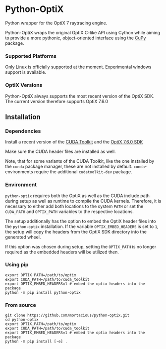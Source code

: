 # Python-OptiX

Python wrapper for the OptiX 7 raytracing engine.

Python-OptiX wraps the original OptiX C-like API using Cython while aiming to provide a more
pythonic, object-oriented interface using the [CuPy](https://cupy.dev) package.

### Supported Platforms

Only Linux is officially supported at the moment. Experimental windows support is available.

### OptiX Versions

Python-OptiX always supports the most recent version of the OptiX SDK. 
The current version therefore supports OptiX 7.6.0

## Installation

### Dependencies

Install a recent version of the [CUDA Toolkit](https://developer.nvidia.com/cuda-downloads)
and the [OptiX 7.6.0 SDK](https://developer.nvidia.com/optix/downloads/7.6.0/linux64-x86_64)

Make sure the CUDA header files are installed as well. 

Note, that for some variants of the CUDA Toolkit, 
like the one installed by the `conda` package manager, these are not installed by default. 
`conda`-environments require the additional `cudatoolkit-dev` package.

### Environment

`python-optix` requires both the OptiX as well as the CUDA include path during setup as well as runtime 
to compile the CUDA kernels. Therefore, it is necessary to either add both locations to the system `PATH`
or set the `CUDA_PATH` and `OPTIX_PATH` variables to the respective locations.

The setup additionally has the option to embed the OptiX header files into the `python-optix` installation. 
If the variable `OPTIX_EMBED_HEADERS` is set to `1`, the setup will copy the headers from the 
OptiX SDK directory into the generated wheel.

If this option was chosen during setup, setting the `OPTIX_PATH` is no longer required as the 
embedded headers will be utilized then.

### Using pip
```
export OPTIX_PATH=/path/to/optix
export CUDA_PATH=/path/to/cuda_toolkit
export OPTIX_EMBED_HEADERS=1 # embed the optix headers into the package
python -m pip install python-optix
```

### From source
```
git clone https://github.com/mortacious/python-optix.git
cd python-optix
export OPTIX_PATH=/path/to/optix
export CUDA_PATH=/path/to/cuda_toolkit
export OPTIX_EMBED_HEADERS=1 # embed the optix headers into the package
python -m pip install [-e] .
```
